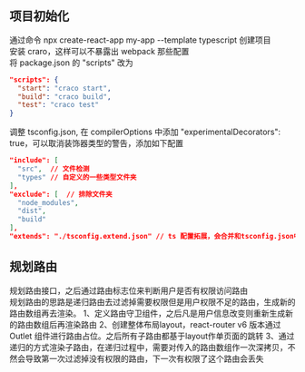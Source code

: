 ## 项目初始化
通过命令 npx create-react-app my-app --template typescript 创建项目\
安装 craro，这样可以不暴露出 webpack 那些配置\
将 package.json 的 "scripts" 改为
```json
"scripts": {
  "start": "craco start",
  "build": "craco build",
  "test": "craco test"
}
```
调整 tsconfig.json, 在 compilerOptions 中添加 "experimentalDecorators": true，可以取消装饰器类型的警告，添加如下配置
```json
"include": [
  "src",  // 文件检测
  "types" // 自定义的一些类型文件夹
],
"exclude": [  // 排除文件夹
  "node_modules",
  "dist",
  "build"
],
"extends": "./tsconfig.extend.json" // ts 配置拓展，会合并和tsconfig.json中
```
## 规划路由
规划路由接口，之后通过路由标志位来判断用户是否有权限访问路由\
规划路由的思路是递归路由去过滤掉需要权限但是用户权限不足的路由，生成新的路由数组再去渲染。
1、定义路由守卫组件，之后凡是用户信息改变则重新生成新的路由数组后再渲染路由
2、创建整体布局layout，react-router v6 版本通过 Outlet 组件进行路由占位。之后所有子路由都基于layout作单页面的跳转
3、通过递归的方式渲染子路由，在递归过程中，需要对传入的路由数组作一次深拷贝，不然会导致第一次过滤掉没有权限的路由，下一次有权限了这个路由会丢失
